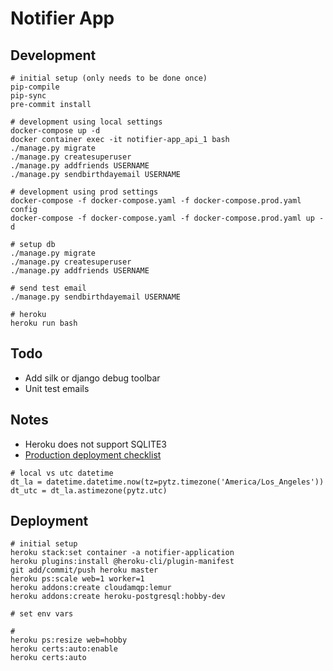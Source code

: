 # Notifier App

## Development

```
# initial setup (only needs to be done once)
pip-compile
pip-sync
pre-commit install

# development using local settings
docker-compose up -d
docker container exec -it notifier-app_api_1 bash
./manage.py migrate
./manage.py createsuperuser
./manage.py addfriends USERNAME
./manage.py sendbirthdayemail USERNAME

# development using prod settings
docker-compose -f docker-compose.yaml -f docker-compose.prod.yaml config
docker-compose -f docker-compose.yaml -f docker-compose.prod.yaml up -d

# setup db
./manage.py migrate
./manage.py createsuperuser
./manage.py addfriends USERNAME

# send test email
./manage.py sendbirthdayemail USERNAME

# heroku
heroku run bash
```

## Todo

- Add silk or django debug toolbar
- Unit test emails

## Notes

- Heroku does not support SQLITE3
- [Production deployment checklist](https://testdriven.io/blog/production-django-deployments-on-heroku/)

```
# local vs utc datetime
dt_la = datetime.datetime.now(tz=pytz.timezone('America/Los_Angeles'))
dt_utc = dt_la.astimezone(pytz.utc)
```

## Deployment

```
# initial setup
heroku stack:set container -a notifier-application
heroku plugins:install @heroku-cli/plugin-manifest
git add/commit/push heroku master
heroku ps:scale web=1 worker=1
heroku addons:create cloudamqp:lemur
heroku addons:create heroku-postgresql:hobby-dev

# set env vars

#
heroku ps:resize web=hobby
heroku certs:auto:enable
heroku certs:auto
```
